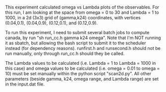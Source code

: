 This experiment calculated omega vs Lambda plots of the observables. For this run, I am looking at the space from omega = 0 to 30 and Lambda = 1 to 1000, in a 2d (3x3) grid of (gamma,k24) coordinates, with vertices (0.04,0.1), (0.04,0.9), (0.12,0.1), and (0.12,0.9).

To run this experiment, I need to submit several batch jobs to compute canada, by run "sh run_cc.h gamma k24 omega". Note that I'm NOT running it as sbatch, but allowing the bash script to submit it to the scheduler instead (for dependency reasons). runfirst.h and runsecond.h should not be run manually, only through run_cc.h should they be called.

The Lambda values to be calculated (i.e. Lambda = 1 to Lambda = 1000 in this case) and omega values to be calculated (i.e. omega = 0.01 to omega = 10) must be set manually within the python script "scan2d.py". All other parameters (beside gamma, k24, omega range, and Lambda range) are set in the input.dat file.